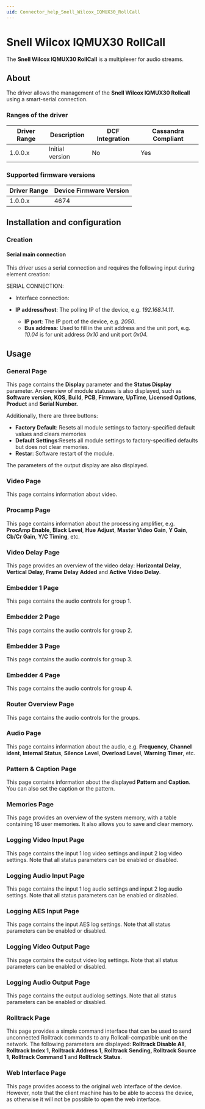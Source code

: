 ```yaml
---
uid: Connector_help_Snell_Wilcox_IQMUX30_RollCall
---
```


# Snell Wilcox IQMUX30 RollCall

The **Snell Wilcox IQMUX30 RollCall** is a multiplexer for audio streams.

## About

The driver allows the management of the **Snell Wilcox IQMUX30 Rollcall** using a smart-serial connection.

### Ranges of the driver

| **Driver Range** | **Description** | **DCF Integration** | **Cassandra Compliant** |
|------------------|-----------------|---------------------|-------------------------|
| 1.0.0.x          | Initial version | No                  | Yes                     |

### Supported firmware versions

| **Driver Range** | **Device Firmware Version** |
|------------------|-----------------------------|
| 1.0.0.x          | 4674                        |

## Installation and configuration

### Creation

#### Serial main connection

This driver uses a serial connection and requires the following input during element creation:

SERIAL CONNECTION:

- Interface connection:

- **IP address/host**: The polling IP of the device, e.g. *192.168.14.11*.
  - **IP port**: The IP port of the device, e.g. *2050*.
  - **Bus address**: Used to fill in the unit address and the unit port, e.g. *10.04* is for unit address *0x10* and unit port *0x04.*

## Usage

### General Page

This page contains the **Display** parameter and the **Status Display** parameter. An overview of module statuses is also displayed, such as **Software** **version**, **KOS**, **Build**, **PCB**, **Firmware**, **UpTime**, **Licensed** **Options**, **Product** and **Serial Number.**

Additionally, there are three buttons:

- **Factory** **Default**: Resets all module settings to factory-specified default values and clears memories
- **Default** **Settings**:Resets all module settings to factory-specified defaults but does not clear memories.
- **Restar**: Software restart of the module.

The parameters of the output display are also displayed.

### Video Page

This page contains information about video.

### Procamp Page

This page contains information about the processing amplifier, e.g. **ProcAmp** **Enable**, **Black** **Level**, **Hue** **Adjust**, **Master** **Video** **Gain**, **Y Gain**, **Cb/Cr Gain**, **Y/C Timing**, etc.

### Video Delay Page

This page provides an overview of the video delay: **Horizontal** **Delay**, **Vertical** **Delay**, **Frame** **Delay** **Added** and **Active** **Video** **Delay**.

### Embedder 1 Page

This page contains the audio controls for group 1.

### Embedder 2 Page

This page contains the audio controls for group 2.

### Embedder 3 Page

This page contains the audio controls for group 3.

### Embedder 4 Page

This page contains the audio controls for group 4.

### Router Overview Page

This page contains the audio controls for the groups.

### Audio Page

This page contains information about the audio, e.g. **Frequency**, **Channel** **ident**, **Internal** **Status**, **Silence** **Level**, **Overload** **Level**, **Warning** **Timer**, etc.

### Pattern & Caption Page

This page contains information about the displayed **Pattern** and **Caption**. You can also set the caption or the pattern.

### Memories Page

This page provides an overview of the system memory, with a table containing 16 user memories. It also allows you to save and clear memory.

### Logging Video Input Page

This page contains the input 1 log video settings and input 2 log video settings. Note that all status parameters can be enabled or disabled.

### Logging Audio Input Page

This page contains the input 1 log audio settings and input 2 log audio settings. Note that all status parameters can be enabled or disabled.

### Logging AES Input Page

This page contains the input AES log settings. Note that all status parameters can be enabled or disabled.

### Logging Video Output Page

This page contains the output video log settings. Note that all status parameters can be enabled or disabled.

### Logging Audio Output Page

This page contains the output audiolog settings. Note that all status parameters can be enabled or disabled.

### Rolltrack Page

This page provides a simple command interface that can be used to send unconnected Rolltrack commands to any Rollcall-compatible unit on the network. The following parameters are displayed: **Rolltrack Disable All**, **Rolltrack Index 1, Rolltrack Address 1**, **Rolltrack** **Sending, Rolltrack Source 1**, **Rolltrack Command 1** and **Rolltrack** **Status**.

### Web Interface Page

This page provides access to the original web interface of the device. However, note that the client machine has to be able to access the device, as otherwise it will not be possible to open the web interface.
